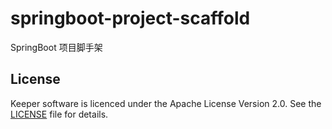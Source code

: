 # springboot-project-scaffold

SpringBoot 项目脚手架


## License

Keeper software is licenced under the Apache License Version 2.0. See the [LICENSE]() file for details.